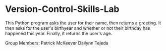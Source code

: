 # Version-Control-Skills-Lab

This Python program asks the user for their name, then returns a greeting. It then asks for the user's birthyear and whether or not their birthday has happened this year. Finally, it returns the user's age.

Group Members:
Patrick McKeever
Dailynn Tejeda
